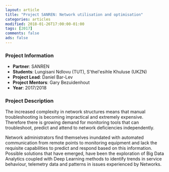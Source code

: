 ```yaml
---
layout: article
title: "Project SANREN: Network utilisation and optimisation"
categories: articles
modified: 2018-01-26T17:00:00-01:00
tags: [2017]
comments: false
ads: false
---
```



### Project Information

* **Partner**: SANREN
* **Students**: Lungisani Ndlovu (TUT), S'thel'esihle Khuluse (UKZN)
* **Project Lead**: Daniel Bar-Lev
* **Project Mentors**: Gary Bezuidenhout
* **Year**: 2017/2018

### Project Description

The increased complexity in network structures means that manual troubleshooting is becoming impractical and extremely expensive. Therefore there is growing demand for monitoring tools that can troubleshoot, predict and attend to network deficiencies independently.  

Network administrators find themselves inundated with automated communication from remote points to monitoring equipment and lack the requisite capabilities to predict and respond based on this information. Possible solutions that have emerged, have been the exploration of Big Data Analytics coupled with Deep Learning methods to identify trends in service behaviour, telemetry data and patterns in issues experienced by Networks. 


